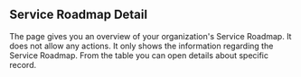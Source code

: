 ## Service Roadmap Detail

The page gives you an overview of your organization's Service Roadmap. It does not allow any actions. It only shows the information regarding the Service Roadmap. From the table you can open details about specific record.

